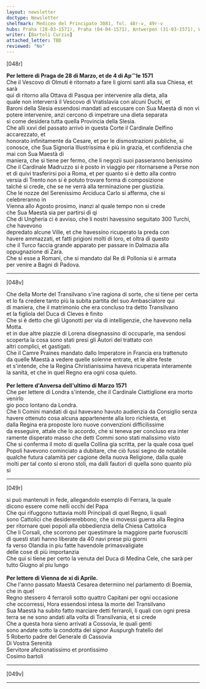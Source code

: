 ```yaml
---
layout: newsletter
doctype: Newsletter
shelfmark: Mediceo del Principato 3081, fol. 48r-v, 49r-v
hubs: Praha (28-03-1571), Praha (04-04-1571), Antwerpen (31-03-1571), Wien (11-04-1571)
writer: [Bartoli Curzio]
attached_letter: TBD
reviewed: "No"
---
```


[048r]  
  
  
<strong>Per lettere di Praga de 28 di Marzo, et de 4 di Ap⁀le 1571</strong>  
Che il Vescovo di Olmuti è ritornato a fare li giorni santi alla sua Chiesa, et sarà  
qui di ritorno alla Ottava di Pasqua per intervenire alla dieta, alla  
quale non interverrà il Vescovo di Vratislavia con alcuni Duchi, et  
Baroni della Slesia essendosi mandati ad escusare con Sua Maestà di non vi  
potere intervenire, anzi cercono di impetrare una dieta separata  
si come desidera tutta quella Provincia della Slesia.  
Che alli xxvi del passato arrivò in questa Corte il Cardinale Delfino accarezzato, et  
honorato infinitamente da Cesare, et per le dismostrazioni publiche, si  
conosce, che Sua Signoria Illustrissima è più in grazia, et confidenzia che mai con Sua Maestà di  
maniera, che si tiene per fermo, che li negozii suoi passeranno benissimo  
Che il Cardinale Madruzzo si è posto in viaggio per ritornarsene a Perse non  
et di quivi trasferirsi poi a Roma, et per quanto si è detto alla contro  
versia di Trento non si è potuto trovare forma di composizione  
talché si crede, che se ne verrà alla terminazione per giustizia.  
Che le nozze del Serenissimo Arciduca Carlo si afferma, che si celebreranno in  
Vienna allo Agosto prosimo, inanzi al quale tempo non si crede  
che Sua Maestà sia per partirsi di qi  
Che di Ungheria ci è avviso, che li nostri havessino seguitato 300 Turchi, che havevono  
depredato alcune Ville, et che havessino ricuperato la preda con  
havere ammazzati, et fatti prigioni molti di loro, et oltra di questo  
che il Turco faccia grande apparato per passare in Dalmazia alla  
oppugnazione di Zara.  
Che si esse a Romani, che si mandato dal Re di Pollonia si è armata  
per venire a Bagni di Padova.  
  
---  

[048v]  
  
  
Che della Morte del Transilvano s'ine ragiona di sorte, che si tiene per certa  
et lo fa credere tanto più la subita partita del suo Ambasciatore qui  
di maniera, che il matrimonio che era concluso tra detto Transilvano  
et la figliola del Duca di Cleves è finito  
Che si è detto che gli Ugonotti per via di intelligenzie, che havevono nella Motta.  
et in due altre piazzie di Lorena disegnassino di occuparle, ma sendosi  
scoperta la cosa sono stati presi gli Autori del trattato con  
altri complici, et gastigati.  
Che il Camre Praines mandato dallo Imperatore in Francia era trattenuto  
da quelle Maestà a vedere quelle solenne entrate, et le altre feste  
et s'intende, che la Regina Christianissima haveva ricuperata interamente  
la sanità, et che in quel Regno era ogni cosa quieto.  
<br/><strong>Per lettere d'Anversa dell'ultimo di Marzo 1571</strong>  
Che per lettere di Londra s'intende, che il Cardinale Ciattiglione era morto venirlo  
gio poco lontano da Londra.  
Che li Comini mandati di qui havevano havuto audienzia da Consiglio senza  
havere ottenuto cosa alcuna appartenente alla loro richiesta, et  
dalla Regina era proposte loro nuove convenzioni difficilissime  
da esseguire, attale che lo accordo, che si teneva per concluso era inter  
ramente disperato masso che detti Commi sono stati malissimo visto  
Che si conferma il moto di quella Collina gia scritta, per la quale cosa quel  
Popoli havevono cominciato a dubitare, che ciò fussi segno de notabile  
qualche futura calamità per cagione della nuova Religione, dalla quale  
molti per tal conto si erono stoli, ma dalli fautori di quella sono quanto più  
si  
  
---  

[049r]  
  
  
si può mantenuti in fede, allegandolo esemplo di Ferrara, la quale  
dicono essere come nelli occhi del Papa  
Che qui rifuggono tuttavia molti Principali di quel Regno, li quali  
sono Cattolici che desidererebbono, che si movessi guerra alla Regina  
per ritornare quei popoli alla obbedienzia della Chiesa Cattolica  
Che li Corsali, che scorrono per questimare la maggiore parte fuorusciti  
di questi stati hanno liberate da 40 navi prese più giorni  
fa verso Olandia in piu fatte havendole primasvaligiate  
delle cose di più importanzia  
Che qui si tiene per certo la venuta del Duca di Medina Cele, che sarà per  
tutto Giugno al piu lungo  
<br/><strong>Per lettere di Vienna de xi di Aprile.</strong>  
Che l'anno passato Maestà Cesarea determino nel parlamento di Boemia, che in quel  
Regno stessero 4 ferraroli sotto quattro Capitani per ogni occasione  
che occorressi, Hora essendosi intesa la morte del Transilvano  
Sua Maestà ha subito fatto marciare detti ferraroli, li quali con ogni presa  
terra se ne sono andati alla volta di Transilvania, et si crede  
Che a questa hora sieno arrivati a Cossovia, le quali genti  
sono andate sotto la condotta del signor Auspurgh fratello del  
5 Roberto padre del Generale di Cassovia  
Di Vostra Serenità  
Servitore afezionatissimo et prontissimo  
Cosimo bartoli  
  
---  

[049v]  
  
  
  
---  


